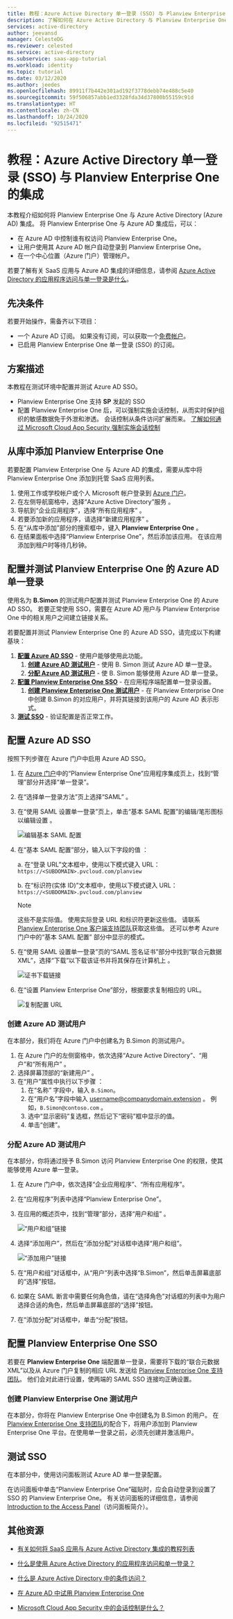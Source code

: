 ```yaml
---
title: 教程：Azure Active Directory 单一登录 (SSO) 与 Planview Enterprise One 的集成 | Microsoft Docs
description: 了解如何在 Azure Active Directory 与 Planview Enterprise One 之间配置单一登录。
services: active-directory
author: jeevansd
manager: CelesteDG
ms.reviewer: celested
ms.service: active-directory
ms.subservice: saas-app-tutorial
ms.workload: identity
ms.topic: tutorial
ms.date: 03/12/2020
ms.author: jeedes
ms.openlocfilehash: 89911f7b442e301ad192f3778debb74e488c5e40
ms.sourcegitcommit: 59f506857abb1ed3328fda34d37800b55159c91d
ms.translationtype: HT
ms.contentlocale: zh-CN
ms.lasthandoff: 10/24/2020
ms.locfileid: "92515471"
---
```

# <a name="tutorial-azure-active-directory-single-sign-on-sso-integration-with-planview-enterprise-one"></a>教程：Azure Active Directory 单一登录 (SSO) 与 Planview Enterprise One 的集成

本教程介绍如何将 Planview Enterprise One 与 Azure Active Directory (Azure AD) 集成。 将 Planview Enterprise One 与 Azure AD 集成后，可以：

* 在 Azure AD 中控制谁有权访问 Planview Enterprise One。
* 让用户使用其 Azure AD 帐户自动登录到 Planview Enterprise One。
* 在一个中心位置（Azure 门户）管理帐户。

若要了解有关 SaaS 应用与 Azure AD 集成的详细信息，请参阅 [Azure Active Directory 的应用程序访问与单一登录是什么](../manage-apps/what-is-single-sign-on.md)。

## <a name="prerequisites"></a>先决条件

若要开始操作，需备齐以下项目：

* 一个 Azure AD 订阅。 如果没有订阅，可以获取一个[免费帐户](https://azure.microsoft.com/free/)。
* 已启用 Planview Enterprise One 单一登录 (SSO) 的订阅。

## <a name="scenario-description"></a>方案描述

本教程在测试环境中配置并测试 Azure AD SSO。

* Planview Enterprise One 支持 **SP** 发起的 SSO
* 配置 Planview Enterprise One 后，可以强制实施会话控制，从而实时保护组织的敏感数据免于外泄和渗透。 会话控制从条件访问扩展而来。 [了解如何通过 Microsoft Cloud App Security 强制实施会话控制](/cloud-app-security/proxy-deployment-aad)


## <a name="adding-planview-enterprise-one-from-the-gallery"></a>从库中添加 Planview Enterprise One

若要配置 Planview Enterprise One 与 Azure AD 的集成，需要从库中将 Planview Enterprise One 添加到托管 SaaS 应用列表。

1. 使用工作或学校帐户或个人 Microsoft 帐户登录到 [Azure 门户](https://portal.azure.com)。
1. 在左侧导航窗格中，选择“Azure Active Directory”服务  。
1. 导航到“企业应用程序”，选择“所有应用程序”   。
1. 若要添加新的应用程序，请选择“新建应用程序”  。
1. 在“从库中添加”部分的搜索框中，键入 **Planview Enterprise One** 。 
1. 在结果面板中选择“Planview Enterprise One”，然后添加该应用。  在该应用添加到租户时等待几秒钟。


## <a name="configure-and-test-azure-ad-single-sign-on-for-planview-enterprise-one"></a>配置并测试 Planview Enterprise One 的 Azure AD 单一登录

使用名为 **B.Simon** 的测试用户配置并测试 Planview Enterprise One 的 Azure AD SSO。 若要正常使用 SSO，需要在 Azure AD 用户与 Planview Enterprise One 中的相关用户之间建立链接关系。

若要配置并测试 Planview Enterprise One 的 Azure AD SSO，请完成以下构建基块：

1. **[配置 Azure AD SSO](#configure-azure-ad-sso)** - 使用户能够使用此功能。
    1. **[创建 Azure AD 测试用户](#create-an-azure-ad-test-user)** - 使用 B. Simon 测试 Azure AD 单一登录。
    1. **[分配 Azure AD 测试用户](#assign-the-azure-ad-test-user)** - 使 B. Simon 能够使用 Azure AD 单一登录。
1. **[配置 Planview Enterprise One SSO](#configure-planview-enterprise-one-sso)** - 在应用程序端配置单一登录设置。
    1. **[创建 Planview Enterprise One 测试用户](#create-planview-enterprise-one-test-user)** - 在 Planview Enterprise One 中创建 B.Simon 的对应用户，并将其链接到该用户的 Azure AD 表示形式。
1. **[测试 SSO](#test-sso)** - 验证配置是否正常工作。

## <a name="configure-azure-ad-sso"></a>配置 Azure AD SSO

按照下列步骤在 Azure 门户中启用 Azure AD SSO。

1. 在 [Azure 门户](https://portal.azure.com/)中的“Planview Enterprise One”应用程序集成页上，找到“管理”部分并选择“单一登录”。   
1. 在“选择单一登录方法”页上选择“SAML”   。
1. 在“使用 SAML 设置单一登录”页上，单击“基本 SAML 配置”的编辑/笔形图标以编辑设置   。

   ![编辑基本 SAML 配置](common/edit-urls.png)

1. 在“基本 SAML 配置”部分，输入以下字段的值  ：

    a. 在“登录 URL”文本框中，使用以下模式键入 URL：`https://<SUBDOMAIN>.pvcloud.com/planview` 

    b. 在“标识符(实体 ID)”文本框中，使用以下模式键入 URL：`https://<SUBDOMAIN>.pvcloud.com/planview` 

    > [!NOTE]
    > 这些不是实际值。 使用实际登录 URL 和标识符更新这些值。 请联系 [Planview Enterprise One 客户端支持团队](mailto:customercare@planview.com)获取这些值。 还可以参考 Azure 门户中的“基本 SAML 配置”  部分中显示的模式。

1. 在“使用 SAML 设置单一登录”页的“SAML 签名证书”部分中找到“联合元数据 XML”，选择“下载”以下载该证书并将其保存在计算机上     。

    ![证书下载链接](common/metadataxml.png)

1. 在“设置 Planview Enterprise One”部分，根据要求复制相应的 URL。 

    ![复制配置 URL](common/copy-configuration-urls.png)

### <a name="create-an-azure-ad-test-user"></a>创建 Azure AD 测试用户

在本部分，我们将在 Azure 门户中创建名为 B.Simon 的测试用户。

1. 在 Azure 门户的左侧窗格中，依次选择“Azure Active Directory”、“用户”和“所有用户”    。
1. 选择屏幕顶部的“新建用户”  。
1. 在“用户”属性中执行以下步骤  ：
   1. 在“名称”  字段中，输入 `B.Simon`。  
   1. 在“用户名”字段中输入 username@companydomain.extension  。 例如，`B.Simon@contoso.com` 。
   1. 选中“显示密码”复选框，然后记下“密码”框中显示的值。  
   1. 单击“创建”。 

### <a name="assign-the-azure-ad-test-user"></a>分配 Azure AD 测试用户

在本部分，你将通过授予 B.Simon 访问 Planview Enterprise One 的权限，使其能够使用 Azure 单一登录。

1. 在 Azure 门户中，依次选择“企业应用程序”、“所有应用程序”。  
1. 在“应用程序”列表中选择“Planview Enterprise One”。 
1. 在应用的概述页中，找到“管理”部分，选择“用户和组”   。

   ![“用户和组”链接](common/users-groups-blade.png)

1. 选择“添加用户”，然后在“添加分配”对话框中选择“用户和组”。   

    ![“添加用户”链接](common/add-assign-user.png)

1. 在“用户和组”对话框中，从“用户”列表中选择“B.Simon”，然后单击屏幕底部的“选择”按钮。   
1. 如果在 SAML 断言中需要任何角色值，请在“选择角色”对话框的列表中为用户选择合适的角色，然后单击屏幕底部的“选择”按钮。  
1. 在“添加分配”对话框中，单击“分配”按钮。  

## <a name="configure-planview-enterprise-one-sso"></a>配置 Planview Enterprise One SSO

若要在 **Planview Enterprise One** 端配置单一登录，需要将下载的“联合元数据 XML”以及从 Azure 门户复制的相应 URL 发送给 [Planview Enterprise One 支持团队](mailto:customercare@planview.com)。  他们会对此进行设置，使两端的 SAML SSO 连接均正确设置。

### <a name="create-planview-enterprise-one-test-user"></a>创建 Planview Enterprise One 测试用户

在本部分，你将在 Planview Enterprise One 中创建名为 B.Simon 的用户。 在 [Planview Enterprise One 支持团队](mailto:customercare@planview.com)的配合下，将用户添加到 Planview Enterprise One 平台。在使用单一登录之前，必须先创建并激活用户。

## <a name="test-sso"></a>测试 SSO 

在本部分中，使用访问面板测试 Azure AD 单一登录配置。

在访问面板中单击“Planview Enterprise One”磁贴时，应会自动登录到设置了 SSO 的 Planview Enterprise One。 有关访问面板的详细信息，请参阅 [Introduction to the Access Panel](../user-help/my-apps-portal-end-user-access.md)（访问面板简介）。

## <a name="additional-resources"></a>其他资源

- [有关如何将 SaaS 应用与 Azure Active Directory 集成的教程列表](./tutorial-list.md)

- [什么是使用 Azure Active Directory 的应用程序访问和单一登录？](../manage-apps/what-is-single-sign-on.md)

- [什么是 Azure Active Directory 中的条件访问？](../conditional-access/overview.md)

- [在 Azure AD 中试用 Planview Enterprise One](https://aad.portal.azure.com/)

- [Microsoft Cloud App Security 中的会话控制是什么？](/cloud-app-security/proxy-intro-aad)